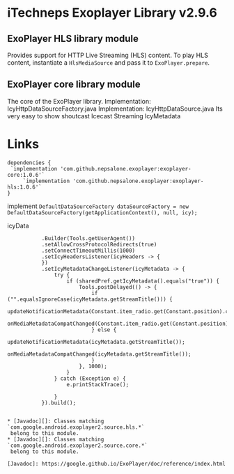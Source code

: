 # iTechneps Exoplayer Library v2.9.6 #
## ExoPlayer HLS library module ##

Provides support for HTTP Live Streaming (HLS) content. To play HLS content,
instantiate a `HlsMediaSource` and pass it to `ExoPlayer.prepare`.

## ExoPlayer core library module ##

The core of the ExoPlayer library.
Implementation: IcyHttpDataSourceFactory.java
Implementation: IcyHttpDataSource.java
Its very easy to show shoutcast Icecast Streaming IcyMetadata
# Links #

	dependencies {
	 `implementation 'com.github.nepsalone.exoplayer:exoplayer-core:1.0.6'`
         `implementation 'com.github.nepsalone.exoplayer:exoplayer-hls:1.0.6'`
	}
 implement
 `DefaultDataSourceFactory dataSourceFactory = new DefaultDataSourceFactory(getApplicationContext(), null, icy);`
 
 icyData
 ```public IcyHttpDataSourceFactory icy = new IcyHttpDataSourceFactory
            .Builder(Tools.getUserAgent())
            .setAllowCrossProtocolRedirects(true)
            .setConnectTimeoutMillis(1000)
            .setIcyHeadersListener(icyHeaders -> {
            })
            .setIcyMetadataChangeListener(icyMetadata -> {
                try {
                    if (sharedPref.getIcyMetadata().equals("true")) {
                        Tools.postDelayed(() -> {
                            if ("".equalsIgnoreCase(icyMetadata.getStreamTitle())) {
                                updateNotificationMetadata(Constant.item_radio.get(Constant.position).category_name);
                                onMediaMetadataCompatChanged(Constant.item_radio.get(Constant.position).category_name);
                            } else {
                                updateNotificationMetadata(icyMetadata.getStreamTitle());
                                onMediaMetadataCompatChanged(icyMetadata.getStreamTitle());
                            }
                        }, 1000);
                    }
                } catch (Exception e) {
                    e.printStackTrace();

                }
            }).build();
	    

* [Javadoc][]: Classes matching `com.google.android.exoplayer2.source.hls.*`
  belong to this module.
* [Javadoc][]: Classes matching `com.google.android.exoplayer2.source.core.*`
  belong to this module.

[Javadoc]: https://google.github.io/ExoPlayer/doc/reference/index.html
